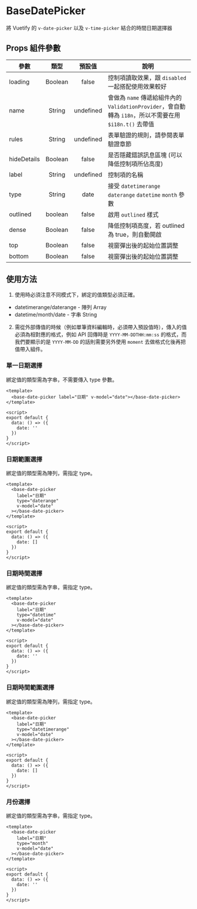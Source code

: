 # BaseDatePicker

將 Vuetify 的 `v-date-picker` 以及 `v-time-picker` 結合的時間日期選擇器

## Props 組件參數

| 參數        |  類型   |  預設值   | 說明                                                                                                    |
| ----------- | :-----: | :-------: | ------------------------------------------------------------------------------------------------------- |
| loading     | Boolean |   false   | 控制項讀取效果，跟 `disabled` 一起搭配使用效果較好                                                      |
| name        | String  | undefined | 會做為 `name` 傳遞給組件內的 `ValidationProvider`，會自動轉為 `i18n`，所以不需要在用 `$i18n.t()` 去帶值 |
| rules       | String  | undefined | 表單驗證的規則，請參閱表單驗證章節                                                                      |
| hideDetails | Boolean |   false   | 是否隱藏錯誤訊息區塊 (可以降低控制項所佔高度)                                                           |
| label       | String  | undefined | 控制項的名稱                                                                                            |
| type        | String  |   date    | 接受 `datetimerange` `daterange` `datetime` `month` 參數                                                |
| outlined    | boolean |   false   | 啟用 `outlined` 樣式                                                                                    |
| dense       | Boolean |   false   | 降低控制項高度，若 outlined 為 true，則自動開啟                                                         |
| top         | Boolean |   false   | 視窗彈出後的起始位置調整                                                                                |
| bottom      | Boolean |   false   | 視窗彈出後的起始位置調整                                                                                |

## 使用方法

1. 使用時必須注意不同模式下，綁定的值類型必須正確。

- datetimerange/daterange - 陣列 Array
- datetime/month/date - 字串 String

2. 需從外部傳值的時候（例如單筆資料編輯時，必須帶入預設值時），傳入的值必須為相對應的格式，例如 API 回傳時是 `YYYY-MM-DDTHH:mm:ss` 的格式，而我們要顯示的是 `YYYY-MM-DD` 的話則需要另外使用 `moment` 去做格式化後再把值帶入組件。


### 單一日期選擇

綁定值的類型需為字串，不需要傳入 type 參數。

```vue
<template>
  <base-date-picker label="日期" v-model="date"></base-date-picker>
</template>

<script>
export default {
  data: () => ({
    date: ''
  })
}
</script>
```

### 日期範圍選擇

綁定值的類型需為陣列，需指定 type。

```vue
<template>
  <base-date-picker
    label="日期"
    type="daterange"
    v-model="date"
  ></base-date-picker>
</template>

<script>
export default {
  data: () => ({
    date: []
  })
}
</script>
```

### 日期時間選擇

綁定值的類型需為字串，需指定 type。

```vue
<template>
  <base-date-picker
    label="日期"
    type="datetime"
    v-model="date"
  ></base-date-picker>
</template>

<script>
export default {
  data: () => ({
    date: ''
  })
}
</script>
```

### 日期時間範圍選擇

綁定值的類型需為陣列，需指定 type。

```vue
<template>
  <base-date-picker
    label="日期"
    type="datetimerange"
    v-model="date"
  ></base-date-picker>
</template>

<script>
export default {
  data: () => ({
    date: []
  })
}
</script>
```

### 月份選擇

綁定值的類型需為字串，需指定 type。

```vue
<template>
  <base-date-picker
    label="日期"
    type="month"
    v-model="date"
  ></base-date-picker>
</template>

<script>
export default {
  data: () => ({
    date: ''
  })
}
</script>
```